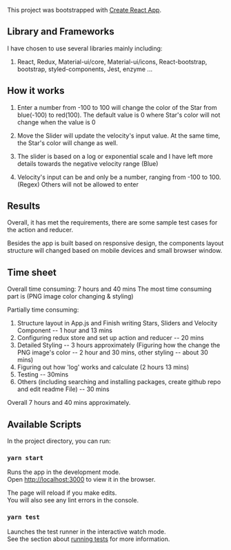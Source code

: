 This project was bootstrapped with [Create React App](https://github.com/facebook/create-react-app).

## Library and Frameworks

I have chosen to use several libraries mainly including:

1. React, Redux, Material-ui/core, Material-ui/icons, React-bootstrap, bootstrap, styled-components, Jest, enzyme
   ...

## How it works

1. Enter a number from -100 to 100 will change the color of the Star from blue(-100) to red(100). The default value is 0 where Star's color will not change when the value is 0

2. Move the Slider will update the velocity's input value.
   At the same time, the Star's color will change as well.

3. The slider is based on a log or exponential scale and I have left more details towards the negative velocity range (Blue)

4. Velocity's input can be and only be a number, ranging from -100 to 100.(Regex) Others will not be allowed to enter

## Results

Overall, it has met the requirements, there are some sample test cases for the action and reducer.

Besides the app is built based on responsive design, the components layout structure will changed based on mobile devices and small browser window.

## Time sheet

Overall time consuming: 7 hours and 40 mins
The most time consuming part is (PNG image color changing & styling)

Partially time consuming:

1. Structure layout in App.js and Finish writing Stars, Sliders and Velocity Component -- 1 hour and 13 mins
2. Configuring redux store and set up action and reducer -- 20 mins
3. Detailed Styling -- 3 hours approximately (Figuring how the change the PNG image's color -- 2 hour and 30 mins, other styling -- about 30 mins)
4. Figuring out how 'log' works and calculate (2 hours 13 mins)
5. Testing -- 30mins
6. Others (including searching and installing packages, create github repo and edit readme File) -- 30 mins

Overall 7 hours and 40 mins approximately.

## Available Scripts

In the project directory, you can run:

### `yarn start`

Runs the app in the development mode.<br />
Open [http://localhost:3000](http://localhost:3000) to view it in the browser.

The page will reload if you make edits.<br />
You will also see any lint errors in the console.

### `yarn test`

Launches the test runner in the interactive watch mode.<br />
See the section about [running tests](https://facebook.github.io/create-react-app/docs/running-tests) for more information.
